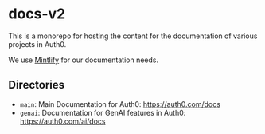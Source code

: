 # docs-v2

This is a monorepo for hosting the content for the documentation of various projects in Auth0.

We use [Mintlify](https://mintlify.com/) for our documentation needs.

## Directories

- `main`: Main Documentation for Auth0: https://auth0.com/docs
- `genai`: Documentation for GenAI features in Auth0: https://auth0.com/ai/docs